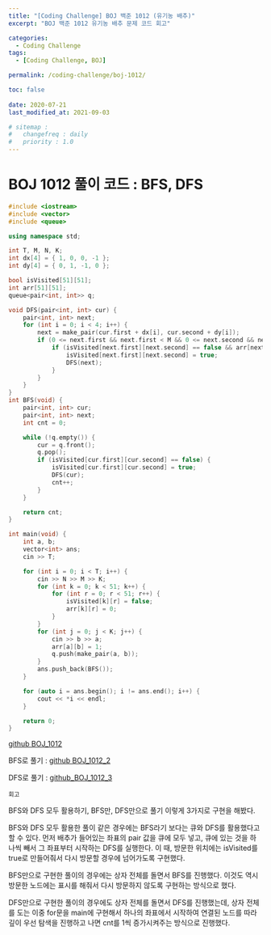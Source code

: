 ```yaml
---
title: "[Coding Challenge] BOJ 백준 1012 (유기농 배추)"
excerpt: "BOJ 백준 1012 유기농 배추 문제 코드 회고"

categories:
  - Coding Challenge
tags:
  - [Coding Challenge, BOJ]

permalink: /coding-challenge/boj-1012/

toc: false
 
date: 2020-07-21
last_modified_at: 2021-09-03

# sitemap :
#   changefreq : daily
#   priority : 1.0
---
```


# BOJ 1012 풀이 코드 : BFS, DFS

```cpp
#include <iostream>
#include <vector>
#include <queue>

using namespace std;

int T, M, N, K;
int dx[4] = { 1, 0, 0, -1 };
int dy[4] = { 0, 1, -1, 0 };

bool isVisited[51][51];
int arr[51][51];
queue<pair<int, int>> q;

void DFS(pair<int, int> cur) {
    pair<int, int> next;
    for (int i = 0; i < 4; i++) {
        next = make_pair(cur.first + dx[i], cur.second + dy[i]);
        if (0 <= next.first && next.first < M && 0 <= next.second && next.second < N) {
            if (isVisited[next.first][next.second] == false && arr[next.first][next.second] == 1) {
                isVisited[next.first][next.second] = true;
                DFS(next);
            }
        }
    }
}
int BFS(void) {
    pair<int, int> cur;
    pair<int, int> next;
    int cnt = 0;

    while (!q.empty()) {
        cur = q.front();
        q.pop();
        if (isVisited[cur.first][cur.second] == false) {
            isVisited[cur.first][cur.second] = true;
            DFS(cur);
            cnt++;
        }
    }

    return cnt;
}

int main(void) {
    int a, b;
    vector<int> ans;
    cin >> T;

    for (int i = 0; i < T; i++) {
        cin >> N >> M >> K;
        for (int k = 0; k < 51; k++) {
            for (int r = 0; r < 51; r++) {
                isVisited[k][r] = false;
                arr[k][r] = 0;
            }
        }
        for (int j = 0; j < K; j++) {
            cin >> b >> a;
            arr[a][b] = 1;
            q.push(make_pair(a, b));
        }
        ans.push_back(BFS());
    }

    for (auto i = ans.begin(); i != ans.end(); i++) {
        cout << *i << endl;
    }

    return 0;
}
```
[github BOJ_1012](https://github.com/choiiis/1d-1c/blob/master/BOJ_1012.cpp)

BFS로 풀기 : [github BOJ_1012_2](https://github.com/choiiis/1d-1c/blob/master/BOJ_1012_2.cpp)

DFS로 풀기 : [github_BOJ_1012_3](https://github.com/choiiis/1d-1c/blob/master/BOJ_1012_3.cpp)

``회고``

BFS와 DFS 모두 활용하기, BFS만, DFS만으로 풀기 이렇게 3가지로 구현을 해봤다. 

BFS와 DFS 모두 활용한 풀이 같은 경우에는 BFS라기 보다는 큐와 DFS를 활용했다고 할 수 있다. 먼저 배추가 들어있는 좌표의 pair 값을 큐에 모두 넣고, 큐에 있는 것을 하나씩 빼서 그 좌표부터 시작하는 DFS를 실행한다. 이 때, 방문한 위치에는 isVisited를 true로 만들어줘서 다시 방문할 경우에 넘어가도록 구현했다.

BFS만으로 구현한 풀이의 경우에는 상자 전체를 돌면서 BFS를 진행했다. 이것도 역시 방문한 노드에는 표시를 해줘서 다시 방문하지 않도록 구현하는 방식으로 했다.

DFS만으로 구현한 풀이의 경우에도 상자 전체를 돌면서 DFS를 진행했는데, 상자 전체를 도는 이중 for문을 main에 구현해서 하나의 좌표에서 시작하여 연결된 노드를 따라 깊이 우선 탐색을 진행하고 나면 cnt를 1씩 증가시켜주는 방식으로 진행했다.
